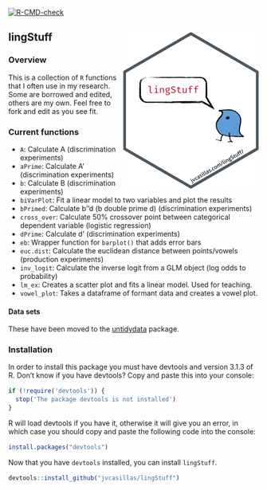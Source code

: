 
<!-- badges: start -->

[![R-CMD-check](https://github.com/jvcasillas/lingStuff/workflows/R-CMD-check/badge.svg)](https://github.com/jvcasillas/lingStuff/actions)
<!-- badges: end -->

## lingStuff <img src='https://raw.githubusercontent.com/jvcasillas/hex_stickers/master/stickers/lingStuff.png' align='right' width='275px' style="padding-left:5px;"/>

### Overview

This is a collection of `R` functions that I often use in my research.
Some are borrowed and edited, others are my own. Feel free to fork and
edit as you see fit.

### Current functions

-   `A`: Calculate A (discrimination experiments)
-   `aPrime`: Calculate A’ (discrimination experiments)
-   `b`: Calculate B (discrimination experiments)
-   `biVarPlot`: Fit a linear model to two variables and plot the
    results
-   `bPrimed`: Calculate b’’d (b double prime d) (discrimination
    experiments)
-   `cross_over`: Calculate 50% crossover point between categorical
    dependent variable (logistic regression)
-   `dPrime`: Calculate d’ (discrimination experiments)
-   `eb`: Wrapper function for `barplot()` that adds error bars
-   `euc.dist`: Calculate the euclidean distance between points/vowels
    (production experiments)
-   `inv_logit`: Calculate the inverse logit from a GLM object (log odds
    to probability)
-   `lm_ex`: Creates a scatter plot and fits a linear model. Used for
    teaching.
-   `vowel_plot`: Takes a dataframe of formant data and creates a vowel
    plot.

#### Data sets

These have been moved to the
[untidydata](https://github.com/jvcasillas/untidydata) package.

### Installation

In order to install this package you must have devtools and version
3.1.3 of R. Don’t know if you have devtools? Copy and paste this into
your console:

``` r
if (!require('devtools')) {
  stop('The package devtools is not installed')
}
```

R will load devtools if you have it, otherwise it will give you an
error, in which case you should copy and paste the following code into
the console:

``` r
install.packages("devtools")
```

Now that you have `devtools` installed, you can install `lingStuff`.

``` r
devtools::install_github("jvcasillas/lingStuff")
```
